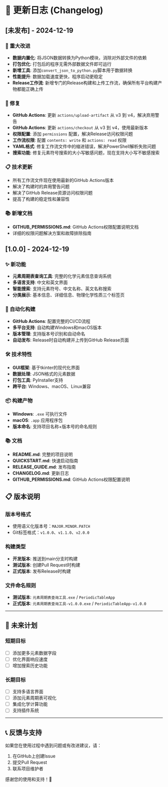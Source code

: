 # 📝 更新日志 (Changelog)

## [未发布] - 2024-12-19

### 🚀 重大改进
- **数据内置化**: 将JSON数据转换为Python模块，消除对外部文件的依赖
- **打包优化**: 打包后的程序无需外部数据文件即可运行
- **新增工具**: 添加`convert_json_to_python.py`脚本用于数据转换
- **性能提升**: 数据加载速度更快，程序启动更稳定
- **Release工作流**: 新增专门的Release构建和上传工作流，确保所有平台构建产物都能正确上传

### 🔧 修复
- **GitHub Actions**: 更新 `actions/upload-artifact` 从 v3 到 v4，解决弃用警告
- **GitHub Actions**: 更新 `actions/checkout` 从 v3 到 v4，使用最新版本
- **权限配置**: 添加 `permissions` 配置，解决Release访问权限问题
- **工作流权限**: 配置 `contents: write` 和 `actions: read` 权限
- **YAML格式**: 修复工作流文件中的缩进错误，解决PowerShell解析失败问题
- **搜索功能**: 修复元素符号搜索的大小写敏感问题，现在支持大小写不敏感搜索

### 📋 技术更新
- 所有工作流文件现在使用最新的GitHub Actions版本
- 解决了构建时的弃用警告问题
- 解决了GitHub Release资源访问权限问题
- 提高了构建的稳定性和兼容性

### 📚 新增文档
- **GITHUB_PERMISSIONS.md**: GitHub Actions权限配置说明文档
- 详细的权限问题解决方案和故障排除指南

## [1.0.0] - 2024-12-19

### ✨ 新功能
- **元素周期表查询工具**: 完整的化学元素信息查询系统
- **多语言支持**: 中文和英文界面
- **智能搜索**: 支持元素符号、中文名称、英文名称搜索
- **分类展示**: 基本信息、详细信息、物理化学性质三个标签页

### 🚀 自动化构建
- **GitHub Actions**: 配置完整的CI/CD流程
- **多平台支持**: 自动构建Windows和macOS版本
- **版本管理**: 支持版本号识别和自动命名
- **自动发布**: Release时自动构建并上传到GitHub Release页面

### 🛠️ 技术特性
- **GUI框架**: 基于tkinter的现代化界面
- **数据处理**: JSON格式的元素数据
- **打包工具**: PyInstaller支持
- **跨平台**: Windows、macOS、Linux兼容

### 📦 构建产物
- **Windows**: `.exe` 可执行文件
- **macOS**: `.app` 应用程序包
- **版本命名**: 支持项目名称+版本号的命名规则

### 📚 文档
- **README.md**: 完整的项目说明
- **QUICKSTART.md**: 快速启动指南
- **RELEASE_GUIDE.md**: 发布指南
- **CHANGELOG.md**: 更新日志
- **GITHUB_PERMISSIONS.md**: GitHub Actions权限配置说明

## 📋 版本说明

### 版本号格式
- 使用语义化版本号：`MAJOR.MINOR.PATCH`
- Git标签格式：`v1.0.0`、`v1.1.0`、`v2.0.0`

### 构建类型
- **开发版本**: 推送到main分支时构建
- **测试版本**: 创建Pull Request时构建
- **正式版本**: 发布Release时构建

### 文件命名规则
- **测试版本**: `元素周期表查询工具.exe` / `PeriodicTableApp`
- **正式版本**: `元素周期表查询工具-v1.0.0.exe` / `PeriodicTableApp-v1.0.0`

---

## 🔮 未来计划

### 短期目标
- [ ] 添加更多元素数据字段
- [ ] 优化界面响应速度
- [ ] 增加搜索历史功能

### 长期目标
- [ ] 支持多语言界面
- [ ] 添加元素周期表可视化
- [ ] 集成化学计算功能
- [ ] 支持插件系统

---

## 📞 反馈与支持

如果您在使用过程中遇到问题或有改进建议，请：

1. 在GitHub上创建Issue
2. 提交Pull Request
3. 联系项目维护者

感谢您的使用和支持！🎉
